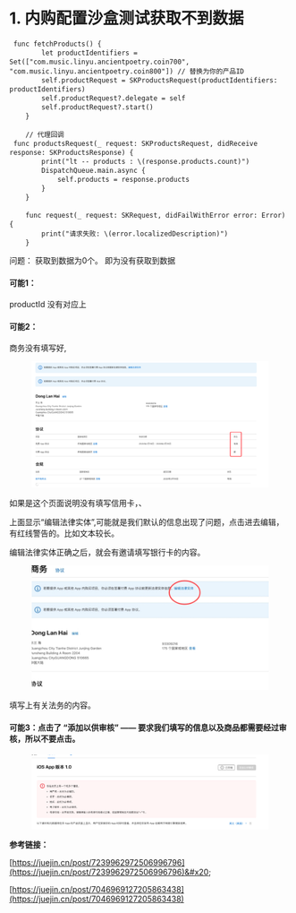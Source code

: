 # 1. 内购配置沙盒测试获取不到数据

```
 func fetchProducts() {
        let productIdentifiers = Set(["com.music.linyu.ancientpoetry.coin700", "com.music.linyu.ancientpoetry.coin800"]) // 替换为你的产品ID
        self.productRequest = SKProductsRequest(productIdentifiers: productIdentifiers)
        self.productRequest?.delegate = self
        self.productRequest?.start()
    }
 
    // 代理回调
 func productsRequest(_ request: SKProductsRequest, didReceive response: SKProductsResponse) {
        print("lt -- products : \(response.products.count)")
        DispatchQueue.main.async {
            self.products = response.products
        }
    }

    func request(_ request: SKRequest, didFailWithError error: Error) {
        print("请求失败: \(error.localizedDescription)")
    }
```

问题： 获取到数据为0个。 即为没有获取到数据



#### 可能1：

productId 没有对应上



#### 可能2：&#x20;

商务没有填写好,

<figure><img src="../../../../.gitbook/assets/image (14).png" alt=""><figcaption></figcaption></figure>

如果是这个页面说明没有填写信用卡，、

上面显示“编辑法律实体”,可能就是我们默认的信息出现了问题，点击进去编辑，有红线警告的。比如文本较长。

编辑法律实体正确之后，就会有邀请填写银行卡的内容。&#x20;

<figure><img src="../../../../.gitbook/assets/image (1) (1) (1).png" alt=""><figcaption></figcaption></figure>

填写上有关法务的内容。



#### 可能3：点击了 “添加以供审核” —— 要求我们填写的信息以及商品都需要经过审核，所以不要点击。

<figure><img src="../../../../.gitbook/assets/image (2) (1).png" alt=""><figcaption></figcaption></figure>





**参考链接：**

[https://juejin.cn/post/7239962972506996796](https://juejin.cn/post/7239962972506996796)&#x20;

[https://juejin.cn/post/7046969127205863438](https://juejin.cn/post/7046969127205863438)









